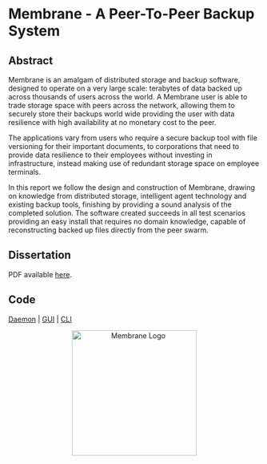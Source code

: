 # Membrane - A Peer-To-Peer Backup System

Abstract
--------

Membrane is an amalgam of distributed storage and backup software, designed to operate on a very large scale: terabytes of data backed up across thousands of users across the world. A Membrane user is able to trade storage space with peers across the network, allowing them to securely store their backups world wide providing the user with data resilience with high availability at no monetary cost to the peer.

The applications vary from users who require a secure backup tool with file versioning for their important documents, to corporations that need to provide data resilience to their employees without investing in infrastructure, instead making use of redundant storage space on employee terminals.

In this report we follow the design and construction of Membrane, drawing on knowledge from distributed storage, intelligent agent technology and existing backup tools, finishing by providing a sound analysis of the completed solution. The software created succeeds in all test scenarios providing an easy install that requires no domain knowledge, capable of reconstructing backed up files directly from the peer swarm.

Dissertation
-----------

PDF available [here](https://github.com/domhauton/dissertation/blob/master/dissertation/dissertation.pdf).

Code
----

[Daemon](https://github.com/domhauton/membraned) | [GUI](https://github.com/domhauton/membrane-gui) | [CLI](https://github.com/domhauton/membrane-cli)

<p align="center"><img src="https://github.com/domhauton/dissertation/blob/master/dissertation/img/membrane-logo.png" alt="Membrane Logo" width="250"/></p>
